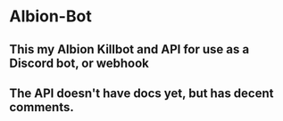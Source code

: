 # Albion-Bot
## This my Albion Killbot and API for use as a Discord bot, or webhook
## The API doesn't have docs yet, but has decent comments. 
